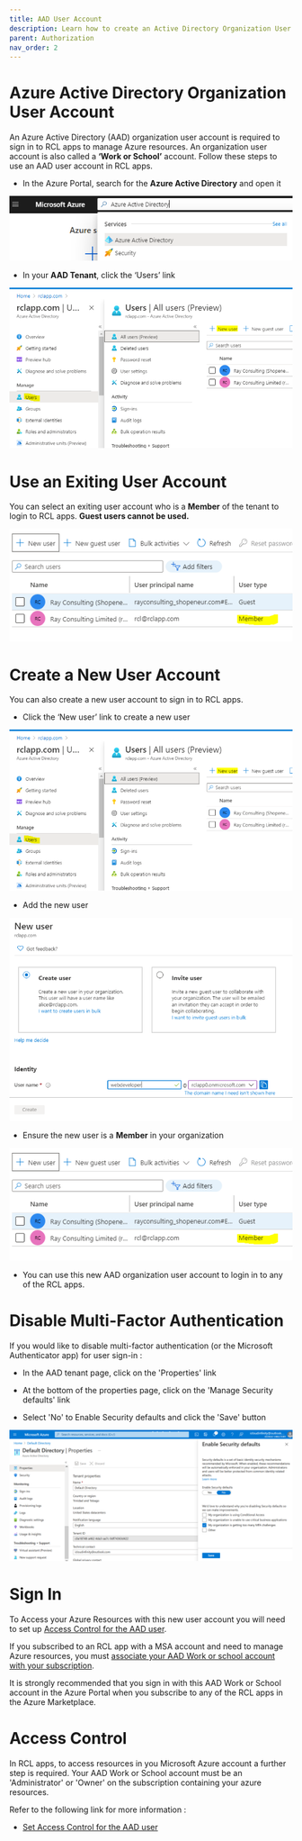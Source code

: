 ```yaml
---
title: AAD User Account
description: Learn how to create an Active Directory Organization User Account for use in RCL applications
parent: Authorization
nav_order: 2
---
```


# Azure Active Directory Organization User Account

An Azure Active Directory (AAD) organization user account is required to sign in to RCL apps to manage Azure resources. An organization user account is also called a **‘Work or School’** account. Follow these steps to use an AAD user account in RCL apps.

- In the Azure Portal, search for the **Azure Active Directory** and open it

![image](../images/authorization_signin/subscribe-aad-open.png)

- In your **AAD Tenant**, click the ‘Users’ link

![image](../images/authorization_signin/subscribe-aad-user-new.png)

# Use an Exiting User Account

You can select an exiting user account who is a **Member** of the tenant to login to RCL apps. **Guest users cannot be used.**

![image](../images/authorization_signin/subscribe-aad-user-member.png)

# Create a New User Account

You can also create a new user account to sign in to RCL apps.

- Click the ‘New user’ link to create a new user

![image](../images/authorization_signin/subscribe-aad-user-new.png)

- Add the new user

![image](../images/authorization_signin/subscribe-aad-user-add.png)

- Ensure the new user is a **Member** in your organization

![image](../images/authorization_signin/subscribe-aad-user-member.png)

- You can use this new AAD organization user account to login in to any of the RCL apps.

# Disable Multi-Factor Authentication

If you would like to disable multi-factor authentication (or the Microsoft Authenticator app) for user sign-in :

- In the AAD tenant page, click on the 'Properties' link

- At the bottom of the properties page, click on the 'Manage Security defaults' link

- Select 'No' to Enable Security defaults and click the 'Save' button

![image](../images/authorization_signin/aad-mf-disable.png)

# Sign In

To Access your Azure Resources with this new user account you will need to set up [Access Control for the AAD user](./access-control-user).

If you subscribed to an RCL app with a MSA account and need to manage Azure resources, you must [associate your AAD Work or school account with your subscription](./sign-in-accounts#associating-a-work-or-school-account-with-a-rcl-subscription).

It is strongly recommended that you sign in with this AAD Work or School account in the Azure Portal when you subscribe to any of the RCL apps in the Azure Marketplace.

# Access Control

In RCL apps, to access resources in you Microsoft Azure account a further step is required. Your AAD Work or School account must be an 'Administrator' or 'Owner' on the subscription containing your azure resources. 

Refer to the following link for more information :

- [Set Access Control for the AAD user](./access-control-user)



